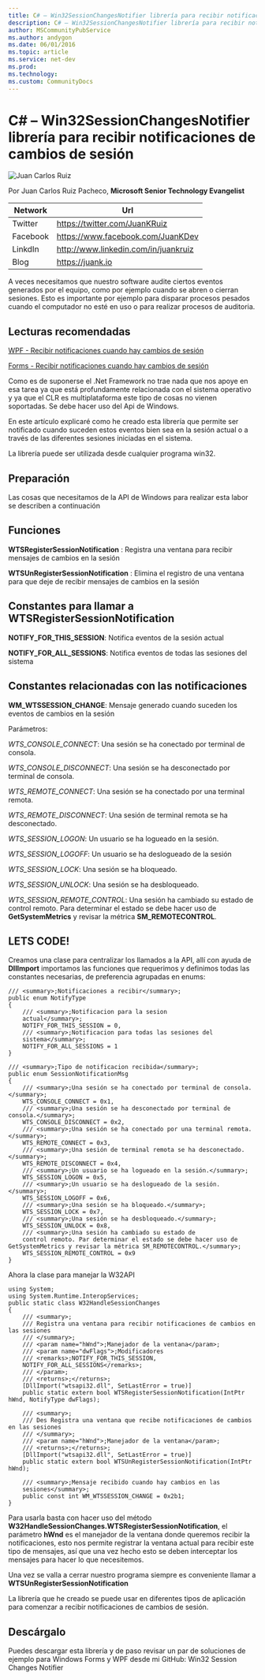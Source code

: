 ```yaml
---
title: C# – Win32SessionChangesNotifier librería para recibir notificaciones de cambios de sesión
description: C# – Win32SessionChangesNotifier librería para recibir notificaciones de cambios de sesión
author: MSCommunityPubService
ms.author: andygon
ms.date: 06/01/2016
ms.topic: article
ms.service: net-dev
ms.prod: 
ms.technology:
ms.custom: CommunityDocs
---
```


# C\# – Win32SessionChangesNotifier librería para recibir notificaciones de cambios de sesión

![Juan Carlos Ruiz ](http://gravatar.com/avatar/2c36e6ebd9b4d33c3e9a0362607b3e57?s=150)
<!-- -->

Por Juan Carlos Ruiz Pacheco, **Microsoft Senior Technology Evangelist**

  Network   | Url
  ----------|----------------------------------------
  Twitter   | https://twitter.com/JuanKRuiz
  Facebook  | https://www.facebook.com/JuanKDev
  LinkdIn   | http://www.linkedin.com/in/juankruiz
  Blog      | https://juank.io


A veces necesitamos que nuestro software audite ciertos eventos
generados por el equipo, como por ejemplo cuando se abren o cierran
sesiones. Esto es importante por ejemplo para disparar procesos pesados
cuando el computador no esté en uso o para realizar procesos de
auditoria.

Lecturas recomendadas
---------------------

[WPF - Recibir notificaciones cuando hay cambios de sesión](http://juank.io/wpf-recibir-notificaciones-cuando-hay-cambios-de-sesion/)

[Forms - Recibir notificaciones cuando hay cambios de sesión](http://juank.io/forms-recibir-notificaciones-cuando-cambios-sesion/)

Como es de suponerse el .Net Framework no trae nada que nos apoye en esa
tarea ya que está profundamente relacionada con el sistema operativo y
ya que el CLR es multiplataforma este tipo de cosas no vienen
soportadas. Se debe hacer uso del Api de Windows.

En este artículo explicaré como he creado esta librería que permite ser
notificado cuando suceden estos eventos bien sea en la sesión actual o a
través de las diferentes sesiones iniciadas en el sistema.

La librería puede ser utilizada desde cualquier programa win32.

Preparación
-----------

Las cosas que necesitamos de la API de Windows para realizar esta labor
se describen a continuación

Funciones
---------

**WTSRegisterSessionNotification** : Registra una ventana para recibir
mensajes de cambios en la sesión

**WTSUnRegisterSessionNotification** : Elimina el registro de una
ventana para que deje de recibir mensajes de cambios en la sesión

Constantes para llamar a WTSRegisterSessionNotification
-------------------------------------------------------

**NOTIFY\_FOR\_THIS\_SESSION**: Notifica eventos de la sesión actual

**NOTIFY\_FOR\_ALL\_SESSIONS**: Notifica eventos de todas las sesiones
del sistema

Constantes relacionadas con las notificaciones
----------------------------------------------

**WM\_WTSSESSION\_CHANGE**: Mensaje generado cuando suceden los eventos
de cambios en la sesión

Parámetros:

*WTS\_CONSOLE\_CONNECT*: Una sesión se ha conectado por terminal de
consola.

*WTS\_CONSOLE\_DISCONNECT*: Una sesión se ha desconectado por terminal
de consola.

*WTS\_REMOTE\_CONNECT*: Una sesión se ha conectado por una terminal
remota.

*WTS\_REMOTE\_DISCONNECT*: Una sesión de terminal remota se ha
desconectado.

*WTS\_SESSION\_LOGON*: Un usuario se ha logueado en la sesión.

*WTS\_SESSION\_LOGOFF*: Un usuario se ha deslogueado de la sesión

*WTS\_SESSION\_LOCK*: Una sesión se ha bloqueado.

*WTS\_SESSION\_UNLOCK*: Una sesión se ha desbloqueado.

*WTS\_SESSION\_REMOTE\_CONTROL*: Una sesión ha cambiado su estado de
control remoto. Para determinar el estado se debe hacer uso de
**GetSystemMetrics** y revisar la métrica **SM\_REMOTECONTROL**.

LETS CODE!
----------

Creamos una clase para centralizar los llamados a la API, allí con ayuda
de **DllImport** importamos las funciones que requerimos y definimos
todas las constantes necesarias, de preferencia agrupadas en enums:



    /// <summary>;Notificaciones a recibir</summary>;
    public enum NotifyType
    {
        /// <summary>;Notificacion para la sesion
        actual</summary>;
        NOTIFY_FOR_THIS_SESSION = 0,
        /// <summary>;Notificacion para todas las sesiones del
        sistema</summary>;
        NOTIFY_FOR_ALL_SESSIONS = 1
    }

    /// <summary>;Tipo de notificacion recibida</summary>;
    public enum SessionNotificationMsg
    {
        /// <summary>;Una sesión se ha conectado por terminal de consola.</summary>;
        WTS_CONSOLE_CONNECT = 0x1,
        /// <summary>;Una sesión se ha desconectado por terminal de consola.</summary>;
        WTS_CONSOLE_DISCONNECT = 0x2,
        /// <summary>;Una sesión se ha conectado por una terminal remota.</summary>;
        WTS_REMOTE_CONNECT = 0x3,
        /// <summary>;Una sesión de terminal remota se ha desconectado.</summary>;
        WTS_REMOTE_DISCONNECT = 0x4,
        /// <summary>;Un usuario se ha logueado en la sesión.</summary>;
        WTS_SESSION_LOGON = 0x5,
        /// <summary>;Un usuario se ha deslogueado de la sesión.</summary>;
        WTS_SESSION_LOGOFF = 0x6,
        /// <summary>;Una sesión se ha bloqueado.</summary>;
        WTS_SESSION_LOCK = 0x7,
        /// <summary>;Una sesión se ha desbloqueado.</summary>;
        WTS_SESSION_UNLOCK = 0x8,
        /// <summary>;Una sesión ha cambiado su estado de
        control remoto. Par determinar el estado se debe hacer uso de GetSystemMetrics y revisar la métrica SM_REMOTECONTROL.</summary>;
        WTS_SESSION_REMOTE_CONTROL = 0x9
    }

Ahora la clase para manejar la W32API


    using System;
    using System.Runtime.InteropServices;
    public static class W32HandleSessionChanges
    {
        /// <summary>;
        /// Registra una ventana para recibir notificaciones de cambios en las sesiones
        /// </summary>;
        /// <param name="hWnd">;Manejador de la ventana</param>;
        /// <param name="dwFlags">;Modificadores
        /// <remarks>;NOTIFY_FOR_THIS_SESSION,
        NOTIFY_FOR_ALL_SESSIONS</remarks>;
        /// </param>;
        /// <returns>;</returns>;
        [DllImport("wtsapi32.dll", SetLastError = true)]
        public static extern bool WTSRegisterSessionNotification(IntPtr hWnd, NotifyType dwFlags);
        
        /// <summary>;
        /// Des Registra una ventana que recibe notificaciones de cambios en las sesiones
        /// </summary>;
        /// <param name="hWnd">;Manejador de la ventana</param>;
        /// <returns>;</returns>;
        [DllImport("wtsapi32.dll", SetLastError = true)]
        public static extern bool WTSUnRegisterSessionNotification(IntPtr hWnd);
        
        /// <summary>;Mensaje recibido cuando hay cambios en las
        sesiones</summary>;
        public const int WM_WTSSESSION_CHANGE = 0x2b1;
    }

Para usarla basta con hacer uso del método
**W32HandleSessionChanges.WTSRegisterSessionNotification**, el parámetro
**hWnd** es el manejador de la ventana donde queremos recibir la
notificaciones, esto nos permite registrar la ventana actual para
recibir este tipo de mensajes, así que una vez hecho esto se deben
interceptar los mensajes para hacer lo que necesitemos.

Una vez se valla a cerrar nuestro programa siempre es conveniente llamar
a **WTSUnRegisterSessionNotification**

La librería que he creado se puede usar en diferentes tipos de
aplicación para comenzar a recibir notificaciones de cambios de sesión.

Descárgalo
----------

Puedes descargar esta librería y de paso revisar un par de soluciones de
ejemplo para Windows Forms y WPF desde mi GitHub: Win32 Session Changes
Notifier




